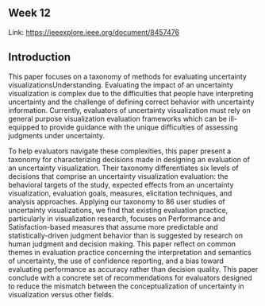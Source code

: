 Week 12
---
Link: https://ieeexplore.ieee.org/document/8457476

Introduction
---
This paper focuses on a taxonomy of methods for evaluating uncertainty visualizationsUnderstanding. Evaluating the impact of an uncertainty visualization is complex due to the difficulties that people have interpreting uncertainty and the challenge of defining correct behavior with uncertainty information. 
Currently, evaluators of uncertainty visualization must rely on general purpose visualization evaluation frameworks which can be ill-equipped to provide guidance with the unique difficulties of assessing judgments under uncertainty. 

To help evaluators navigate these complexities, this paper present a taxonomy for characterizing decisions made in designing an evaluation of an uncertainty visualization. 
Their taxonomy differentiates six levels of decisions that comprise an uncertainty visualization evaluation: the behavioral targets of the study, expected effects from an uncertainty visualization, evaluation goals, measures, elicitation techniques, and analysis approaches. 
Applying our taxonomy to 86 user studies of uncertainty visualizations, we find that existing evaluation practice, particularly in visualization research, focuses on Performance and Satisfaction-based measures that assume more predictable and statistically-driven judgment behavior than is suggested by research on human judgment and decision making. 
This paper reflect on common themes in evaluation practice concerning the interpretation and semantics of uncertainty, the use of confidence reporting, and a bias toward evaluating performance as accuracy rather than decision quality. 
This paper conclude with a concrete set of recommendations for evaluators designed to reduce the mismatch between the conceptualization of uncertainty in visualization versus other fields.
